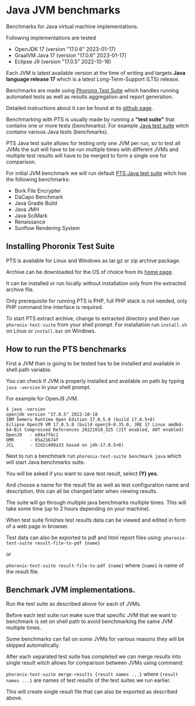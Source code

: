 # Java JVM benchmarks
Benchmarks for Java virtual machine implementations.

Following implementations are tested
- OpenJDK 17 (version "17.0.6" 2023-01-17)
- GraalVM Java 17 (version "17.0.6" 2023-01-17)
- Eclipse J9 (version "17.0.5" 2022-10-18)

Each JVM is latest available version at the time of writing and
targets **Java language release 17** which is a latest Long-Term-Support (LTS) release.

Benchmarks are made using [Phoronix Test Suite](https://www.phoronix-test-suite.com/)
which handles running automated tests as well as results aggregation and report generation.

Detailed instructions about it can be found at its [github page](https://github.com/phoronix-test-suite/phoronix-test-suite).

Benchmarking with PTS is usually made by running a **"test suite"** that contains one or more tests (benchmarks). For example [Java test suite](https://openbenchmarking.org/suite/pts/java) witch contains various Java tests (benchmarks). 

PTS Java test suite allows for testing only one JVM per run, so to test all JVMs the suit will have to be run multiple times with different JVMs and multiple test results will have to be merged to form a single one for comparison.

For initial JVM benchmark we will run default [PTS  Java test suite](https://openbenchmarking.org/suite/pts/java) witch has the following benchmarks:
- Bork File Encrypter
- DaCapo Benchmark
- Java Gradle Build
- Java JMH
- Java SciMark
- Renaissance
- Sunflow Rendering System

## Installing Phoronix Test Suite

PTS is available for Linux and Windows as tar.gz or zip archive package.

Archive can be downloaded for the OS of choice from its [home page](https://www.phoronix-test-suite.com/?k=downloads).

It can be installed or run locally without installation only from the extracted archive file. 

Only prerequisite for running PTS is PHP, full PHP stack is not needed, only PHP command line interface is required.

To start PTS extract archive, change to extracted directory and then run `phoronix-test-suite` from your shell prompt. For installation run `install.sh` on Linux or `install.bat` on Windows.

## How to run the PTS benchmarks

First a JVM than is going to be tested has to be installed and available in shell path variable.

You can check if JVM is properly installed and available on path by typing `java -version` in your shell prompt. 

For example for OpenJ9 JVM.

    $ java -version
    openjdk version "17.0.5" 2022-10-18
    IBM Semeru Runtime Open Edition 17.0.5.0 (build 17.0.5+8)
    Eclipse OpenJ9 VM 17.0.5.0 (build openj9-0.35.0, JRE 17 Linux amd64-64-Bit Compressed References 20221018_325 (JIT enabled, AOT enabled)
    OpenJ9   - e04a7f6c1
    OMR      - 85a21674f
    JCL      - 32d2c409a33 based on jdk-17.0.5+8)

Next to run a benchmark run `phoronix-test-suite benchmark java` which will start Java benchmarks suite.

You will be asked if you want to save test result, select **(Y) yes.**

And choose a name for the result file as well as test configuration name and description,
this can all be changed later when viewing results.

The suite will go through multiple java benchmarks multiple times.
This will take some time (up to 2 hours depending on your machine).

When test suite finishes test results data can be viewed and edited in form of a web page in browser.

Test data can also be exported to pdf and html report files using: 
`phoronix-test-suite result-file-to-pdf {name}` 

or

`phoronix-test-suite result-file-to-pdf {name}`
where `{name}` is name of the result file.

## Benchmark JVM implementations.

Run the test suite as described above for each of JVMs.

Before each test suite run make sure that specific JVM that we want to benchmark is set on shell path to avoid benchmarking the same JVM multiple times.

Some benchmarks can fail on some JVMs for various reasons they will be skipped automatically.

After each separated test suite has completed we can merge results into single result witch allows for comparison between JVMs using command:

`phoronix-test-suite merge-results {result names ...}` where `{result names ...}` are names of test results of the test suites we run earlier.

This will create single result file that can also be exported as described above.


